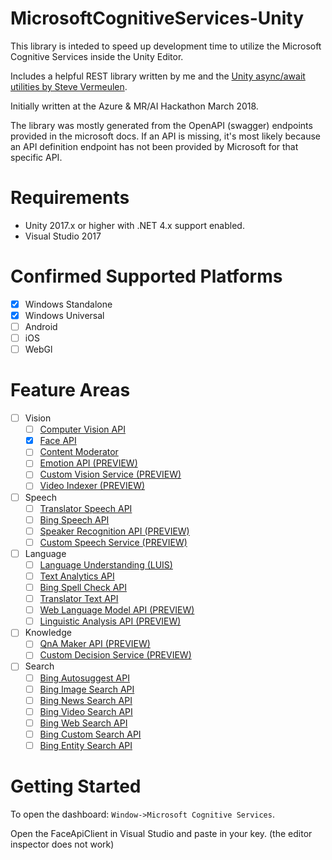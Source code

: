 # MicrosoftCognitiveServices-Unity
This library is inteded to speed up development time to utilize the Microsoft Cognitive Services inside the Unity Editor.

Includes a helpful REST library written by me and the [Unity async/await utilities by Steve Vermeulen](https://github.com/svermeulen/Unity3dAsyncAwaitUtil).

Initially written at the Azure & MR/AI Hackathon March 2018.

The library was mostly generated from the OpenAPI (swagger) endpoints provided in the microsoft docs.  If an API is missing, it's most likely because an API definition endpoint has not been provided by Microsoft for that specific API.

# Requirements

- Unity 2017.x or higher with .NET 4.x support enabled.
- Visual Studio 2017

# Confirmed Supported Platforms

- [x] Windows Standalone
- [x] Windows Universal
- [ ] Android
- [ ] iOS
- [ ] WebGl

# Feature Areas
- [ ] Vision
    - [ ] [Computer Vision API](https://azure.microsoft.com/en-us/services/cognitive-services/computer-vision/)
    - [x] [Face API](https://azure.microsoft.com/en-us/services/cognitive-services/face/)
    - [ ] [Content Moderator](https://azure.microsoft.com/en-us/services/cognitive-services/content-moderator/)
    - [ ] [Emotion API (PREVIEW)](https://azure.microsoft.com/en-us/services/cognitive-services/emotion/)
    - [ ] [Custom Vision Service (PREVIEW)](https://azure.microsoft.com/en-us/services/cognitive-services/custom-vision-service/)
    - [ ] [Video Indexer (PREVIEW)](https://azure.microsoft.com/en-us/services/cognitive-services/video-indexer/)
- [ ] Speech
    - [ ] [Translator Speech API](https://azure.microsoft.com/en-us/services/cognitive-services/translator-speech-api/)
    - [ ] [Bing Speech API](https://azure.microsoft.com/en-us/services/cognitive-services/speech/)
    - [ ] [Speaker Recognition API (PREVIEW)](https://azure.microsoft.com/en-us/services/cognitive-services/speaker-recognition/)
    - [ ] [Custom Speech Service (PREVIEW)](https://azure.microsoft.com/en-us/services/cognitive-services/custom-speech-service/)
- [ ] Language
    - [ ] [Language Understanding (LUIS)](https://azure.microsoft.com/en-us/services/cognitive-services/language-understanding-intelligent-service/)
    - [ ] [Text Analytics API](https://azure.microsoft.com/en-us/services/cognitive-services/text-analytics/)
    - [ ] [Bing Spell Check API](https://azure.microsoft.com/en-us/services/cognitive-services/spell-check/)
    - [ ] [Translator Text API](https://azure.microsoft.com/en-us/services/cognitive-services/translator-text-api/)
    - [ ] [Web Language Model API (PREVIEW)](https://azure.microsoft.com/en-us/services/cognitive-services/web-language-model/)
    - [ ] [Linguistic Analysis API (PREVIEW)](https://azure.microsoft.com/en-us/services/cognitive-services/linguistic-analysis-api/)
- [ ] Knowledge
    - [ ] [QnA Maker API (PREVIEW)](https://azure.microsoft.com/en-us/services/cognitive-services/qna-maker/)
    - [ ] [Custom Decision Service (PREVIEW)](https://azure.microsoft.com/en-us/services/cognitive-services/custom-decision-service/)
- [ ] Search
    - [ ] [Bing Autosuggest API](https://azure.microsoft.com/en-us/services/cognitive-services/autosuggest/)
    - [ ] [Bing Image Search API](https://azure.microsoft.com/en-us/services/cognitive-services/bing-image-search-api/)
    - [ ] [Bing News Search API](https://azure.microsoft.com/en-us/services/cognitive-services/bing-news-search-api/)
    - [ ] [Bing Video Search API](https://azure.microsoft.com/en-us/services/cognitive-services/bing-video-search-api/)
    - [ ] [Bing Web Search API](https://azure.microsoft.com/en-us/services/cognitive-services/bing-web-search-api/)
    - [ ] [Bing Custom Search API](https://azure.microsoft.com/en-us/services/cognitive-services/bing-custom-search/)
    - [ ] [Bing Entity Search API](https://azure.microsoft.com/en-us/services/cognitive-services/bing-entity-search-api/)

# Getting Started

To open the dashboard: `Window->Microsoft Cognitive Services`.

Open the FaceApiClient in Visual Studio and paste in your key. (the editor inspector does not work)
